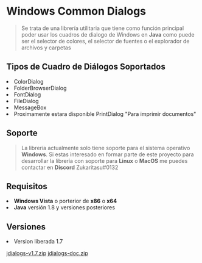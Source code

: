 #  Windows Common Dialogs
>Se trata de una librería utilitaria que tiene como función principal poder usar los cuadros de dialogo de Windows en **Java** como puede ser el selector de colores, el selector de fuentes o el explorador de archivos y carpetas

## Tipos de Cuadro de Diálogos Soportados
<li>ColorDialog
<li>FolderBrowserDialog
<li>FontDialog
<li>FileDialog
<li>MessageBox
<li>Proximamente estara disponible PrintDialog "Para imprimir documentos"

## Soporte
>La librería actualmente solo tiene soporte para el sistema operativo **Windows**. Si estas interesado en formar parte de este proyecto para desarrollar la librería con soporte para **Linux** o **MacOS** me puedes contactar en **Discord** Zukaritasu#0132

## Requisitos 
<li> <b>Windows Vista</b> o porterior de <b>x86</b> o <b>x64</b>
<li> <b>Java</b> versión 1.8 y versiones posteriores

## Versiones

<li> Version liberada 1.7<p>

[jdialogs-v1.7.zip](https://github.com/Zukaritasu/jdialogs/raw/main/jdialogs-v1.7.zip)
[jdialogs-doc.zip](https://github.com/Zukaritasu/jdialogs/raw/main/jdialogs-doc.zip)
